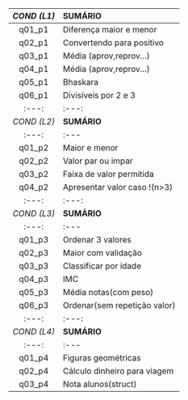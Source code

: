 |*COND (L1)*|          **SUMÁRIO**        |
| :---:     |          :---               |
|q01_p1     | Diferença maior e menor     |
|q02_p1     | Convertendo para positivo   |
|q03_p1     | Média (aprov,reprov...)     |
|q04_p1     | Média (aprov,reprov...)     |
|q05_p1     | Bhaskara                    |
|q06_p1     | Divisíveis por 2 e 3        |
| :---:     |            :---:            |
|*COND (L2)*|          **SUMÁRIO**        |
| :---:     |            :---             |
|q01_p2     | Maior e menor               |
|q02_p2     | Valor par ou impar          |
|q03_p2     | Faixa de valor permitida    |
|q04_p2     | Apresentar valor caso !(n>3)|
| :---:     |           :---:             |
|*COND (L3)*|          **SUMÁRIO**        |
| :---:     |           :---              |
|q01_p3     | Ordenar 3 valores           |
|q02_p3     | Maior com validação         |
|q03_p3     | Classificar por idade       |
|q04_p3     | IMC                         |
|q05_p3     | Média notas(com peso)       |
|q06_p3     | Ordenar(sem repetição valor)|
| :---:     |            :---:            |
|*COND (L4)*|          **SUMÁRIO**        |
| :---:     |            :---             |
|q01_p4     | Figuras geométricas         |
|q02_p4     | Cálculo dinheiro para viagem|
|q03_p4     | Nota alunos(struct)         |


